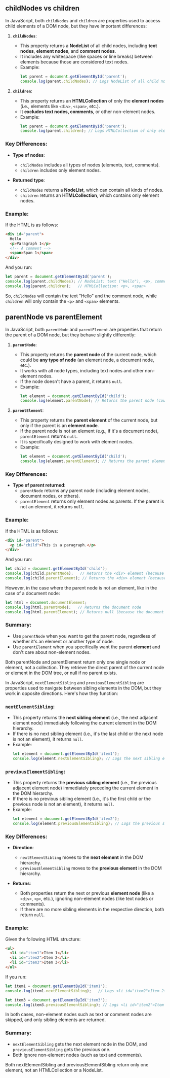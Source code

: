 
## childNodes vs children

In JavaScript, both `childNodes` and `children` are properties used to access child elements of a DOM node, but they have important differences:

1. **`childNodes`**:
   - This property returns a **NodeList** of all child nodes, including **text nodes**, **element nodes**, and **comment nodes**.
   - It includes any whitespace (like spaces or line breaks) between elements because those are considered text nodes.
   - Example:
     ```javascript
     let parent = document.getElementById('parent');
     console.log(parent.childNodes); // Logs NodeList of all child nodes (including text nodes and comments)
     ```

2. **`children`**:
   - This property returns an **HTMLCollection** of only the **element nodes** (i.e., elements like `<div>`, `<span>`, etc.).
   - It **excludes text nodes, comments**, or other non-element nodes.
   - Example:
     ```javascript
     let parent = document.getElementById('parent');
     console.log(parent.children); // Logs HTMLCollection of only element nodes
     ```

### Key Differences:
- **Type of nodes**:
  - `childNodes` includes all types of nodes (elements, text, comments).
  - `children` includes only element nodes.
  
- **Returned type**:
  - `childNodes` returns a **NodeList**, which can contain all kinds of nodes.
  - `children` returns an **HTMLCollection**, which contains only element nodes.

### Example:
If the HTML is as follows:
```html
<div id="parent">
  Hello
  <p>Paragraph 1</p>
  <!-- A comment -->
  <span>Span 1</span>
</div>
```
And you run:
```javascript
let parent = document.getElementById('parent');
console.log(parent.childNodes); // NodeList: text ("Hello"), <p>, comment, <span>
console.log(parent.children);   // HTMLCollection: <p>, <span>
```

So, `childNodes` will contain the text "Hello" and the comment node, while `children` will only contain the `<p>` and `<span>` elements.


## parentNode vs parentElement

In JavaScript, both `parentNode` and `parentElement` are properties that return the parent of a DOM node, but they behave slightly differently:

1. **`parentNode`**:
   - This property returns the **parent node** of the current node, which could be **any type of node** (an element node, a document node, etc.).
   - It works with all node types, including text nodes and other non-element nodes.
   - If the node doesn't have a parent, it returns `null`.
   - Example:
     ```javascript
     let element = document.getElementById('child');
     console.log(element.parentNode); // Returns the parent node (could be an element or document node)
     ```

2. **`parentElement`**:
   - This property returns the **parent element** of the current node, but only if the parent is an **element node**.
   - If the parent node is not an element (e.g., if it's a document node), `parentElement` returns `null`.
   - It is specifically designed to work with element nodes.
   - Example:
     ```javascript
     let element = document.getElementById('child');
     console.log(element.parentElement); // Returns the parent element (null if the parent is not an element)
     ```

### Key Differences:
- **Type of parent returned**:
  - `parentNode` returns any parent node (including element nodes, document nodes, or others).
  - `parentElement` returns only element nodes as parents. If the parent is not an element, it returns `null`.

### Example:
If the HTML is as follows:
```html
<div id="parent">
  <p id="child">This is a paragraph.</p>
</div>
```
And you run:
```javascript
let child = document.getElementById('child');
console.log(child.parentNode);   // Returns the <div> element (because <div> is the parent node)
console.log(child.parentElement); // Returns the <div> element (because <div> is an element node)
```
However, in the case where the parent node is not an element, like in the case of a document node:
```javascript
let html = document.documentElement;
console.log(html.parentNode);   // Returns the document node
console.log(html.parentElement); // Returns null (because the document is not an element)
```

### Summary:
- Use `parentNode` when you want to get the parent node, regardless of whether it's an element or another type of node.
- Use `parentElement` when you specifically want the parent **element** and don't care about non-element nodes.


Both parentNode and parentElement return only one single node or element, not a collection. They retrieve the direct parent of the current node or element in the DOM tree, or null if no parent exists.



In JavaScript, `nextElementSibling` and `previousElementSibling` are properties used to navigate between sibling elements in the DOM, but they work in opposite directions. Here's how they function:

### **`nextElementSibling`**:
- This property returns the **next sibling element** (i.e., the next adjacent element node) immediately following the current element in the DOM hierarchy.
- If there is no next sibling element (i.e., it's the last child or the next node is not an element), it returns `null`.
- Example:
  ```javascript
  let element = document.getElementById('item1');
  console.log(element.nextElementSibling); // Logs the next sibling element after #item1
  ```

### **`previousElementSibling`**:
- This property returns the **previous sibling element** (i.e., the previous adjacent element node) immediately preceding the current element in the DOM hierarchy.
- If there is no previous sibling element (i.e., it's the first child or the previous node is not an element), it returns `null`.
- Example:
  ```javascript
  let element = document.getElementById('item2');
  console.log(element.previousElementSibling); // Logs the previous sibling element before #item2
  ```

### Key Differences:
- **Direction**:
  - `nextElementSibling` moves to the **next element** in the DOM hierarchy.
  - `previousElementSibling` moves to the **previous element** in the DOM hierarchy.

- **Returns**:
  - Both properties return the next or previous **element node** (like a `<div>`, `<p>`, etc.), ignoring non-element nodes (like text nodes or comments).
  - If there are no more sibling elements in the respective direction, both return `null`.

### Example:
Given the following HTML structure:
```html
<ul>
  <li id="item1">Item 1</li>
  <li id="item2">Item 2</li>
  <li id="item3">Item 3</li>
</ul>
```
If you run:
```javascript
let item1 = document.getElementById('item1');
console.log(item1.nextElementSibling);   // Logs <li id="item2">Item 2</li>

let item3 = document.getElementById('item3');
console.log(item3.previousElementSibling); // Logs <li id="item2">Item 2</li>
```

In both cases, non-element nodes such as text or comment nodes are skipped, and only sibling elements are returned.

### Summary:
- `nextElementSibling` gets the next element node in the DOM, and `previousElementSibling` gets the previous one.
- Both ignore non-element nodes (such as text and comments).

Both nextElementSibling and previousElementSibling return only one element, not an HTMLCollection or a NodeList.